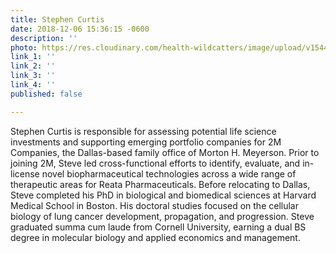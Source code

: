 ```yaml
---
title: Stephen Curtis
date: 2018-12-06 15:36:15 -0600
description: ''
photo: https://res.cloudinary.com/health-wildcatters/image/upload/v1544132187/image.png
link_1: ''
link_2: ''
link_3: ''
link_4: ''
published: false

---
```

Stephen Curtis is responsible for assessing potential life science investments and supporting emerging portfolio companies for 2M Companies, the Dallas-based family office of Morton H. Meyerson. Prior to joining 2M, Steve led cross-functional efforts to identify, evaluate, and in-license novel biopharmaceutical technologies across a wide range of therapeutic areas for Reata Pharmaceuticals. Before relocating to Dallas, Steve completed his PhD in biological and biomedical sciences at Harvard Medical School in Boston. His doctoral studies focused on the cellular biology of lung cancer development, propagation, and progression. Steve graduated summa cum laude from Cornell University, earning a dual BS degree in molecular biology and applied economics and management.